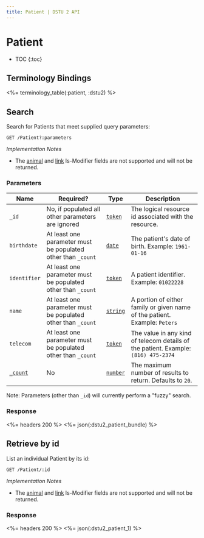 ```yaml
---
title: Patient | DSTU 2 API
---
```


# Patient

* TOC
{:toc}

## Terminology Bindings

<%= terminology_table(:patient, :dstu2) %>

## Search

Search for Patients that meet supplied query parameters:

    GET /Patient?:parameters

_Implementation Notes_

* The [animal] and [link] Is-Modifier fields are not supported and will not be returned.

### Parameters

 Name        | Required?                                                    | Type       | Description
-------------|--------------------------------------------------------------|------------|------------------------------------------------------------
`_id`        | No, if populated all other parameters are ignored            | [`token`]  | The logical resource id associated with the resource.
`birthdate`  | At least one parameter must be populated other than `_count` | [`date`]   | The patient's date of birth.  Example: `1961-01-16`
`identifier` | At least one parameter must be populated other than `_count` | [`token`]  | A patient identifier.  Example: `01022228`
`name`       | At least one parameter must be populated other than `_count` | [`string`] | A portion of either family or given name of the patient. Example: `Peters`
`telecom`    | At least one parameter must be populated other than `_count` | [`token`]  | The value in any kind of telecom details of the patient. Example: `(816) 475-2374`
[`_count`]   | No                                                           | [`number`] | The maximum number of results to return. Defaults to `20`.

Note: Parameters (other than `_id`) will currently perform a "fuzzy" search.

### Response

<%= headers 200 %>
<%= json(:dstu2_patient_bundle) %>

## Retrieve by id

List an individual Patient by its id:

    GET /Patient/:id

_Implementation Notes_

* The [animal] and [link] Is-Modifier fields are not supported and will not be returned.

### Response

<%= headers 200 %>
<%= json(:dstu2_patient_1) %>

[animal]: http://hl7.org/fhir/DSTU2/patient-definitions.html#Patient.animal
[`_count`]: http://hl7.org/fhir/DSTU2/search.html#count
[`date`]: http://hl7.org/fhir/DSTU2/search.html#date
[link]: http://hl7.org/fhir/DSTU2/patient-definitions.html#Patient.link
[`number`]: http://hl7.org/fhir/DSTU2/search.html#number
[`string`]: http://hl7.org/fhir/DSTU2/search.html#string
[`token`]: http://hl7.org/fhir/DSTU2/search.html#token
